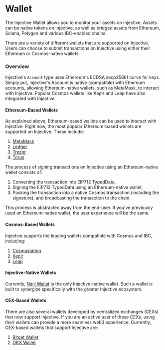 # Wallet

The Injective Wallet allows you to monitor your assets on Injective. Assets can be native tokens on Injective, as well as bridged assets from Ethereum, Solana, Polygon and various IBC-enabled chains.[\
](https://docs.injective.network/learn/injective-hub/)

There are a variety of different wallets that are supported on Injective. Users can choose to submit transactions on Injective using either their Ethereum or Cosmos-native wallets.

### Overview

Injective's `Account` type uses Ethereum's ECDSA secp256k1 curve for keys. Simply put, Injective's Account is native (compatible) with Ethereum accounts, allowing Ethereum-native wallets, such as MetaMask, to interact with Injective. Popular Cosmos wallets like Keplr and Leap have also integrated with Injective.&#x20;

#### Ethereum-Based Wallets

As explained above, Ethereum-based wallets can be used to interact with Injective. Right now, the most popular Ethereum-based wallets are supported on Injective. These include:

1. [MetaMask](https://metamask.io/)
2. [Ledger](https://www.ledger.com/)
3. [Trezor](https://trezor.io/)
4. [Torus](https://tor.us/index.html)

The process of signing transactions on Injective using an Ethereum-native wallet consists of:

1. Converting the transaction into EIP712 TypedData,
2. Signing the EIP712 TypedData using an Ethereum-native wallet,
3. Packing the transaction into a native Cosmos transaction (including the signature), and broadcasting the transaction to the chain.

This process is abstracted away from the end-user. If you've previously used an Ethereum-native wallet, the user experience will be the same.

#### Cosmos-Based Wallets

Injective supports the leading wallets compatible with Cosmos and IBC, including:

1. [Cosmostation](https://cosmostation.io/)
2. [Keplr](https://www.keplr.app/)
3. [Leap](https://www.leapwallet.io/)

#### Injective-Native Wallets

Currently, [Ninji Wallet](https://ninji.xyz/) is the only Injective-native wallet. Such a wallet is built to synergize specifically with the greater Injective ecosystem.

#### CEX-Based Wallets

There are also several wallets developed by centralized exchanges (CEXs) that now support Injective. If you are an active user of these CEXs, using their wallets can provide a more seamless web3 experience. Currently, CEX-based wallets that support Injective are:

1. [Bitget Wallet](https://web3.bitget.com/en/)
2. [OKX Wallet](https://www.okx.com/web3)
